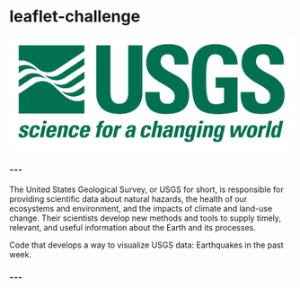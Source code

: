 # leaflet-challenge

![logo](https://github.com/caitlin-hartley/leaflet-challenge/blob/main/images/1-Logo.png)

### ---

The United States Geological Survey, or USGS for short, is responsible for providing scientific data about natural hazards, the health of our ecosystems and environment, and the impacts of climate and land-use change. Their scientists develop new methods and tools to supply timely, relevant, and useful information about the Earth and its processes.

Code that develops a way to visualize USGS data: Earthquakes in the past week. 

### ---

